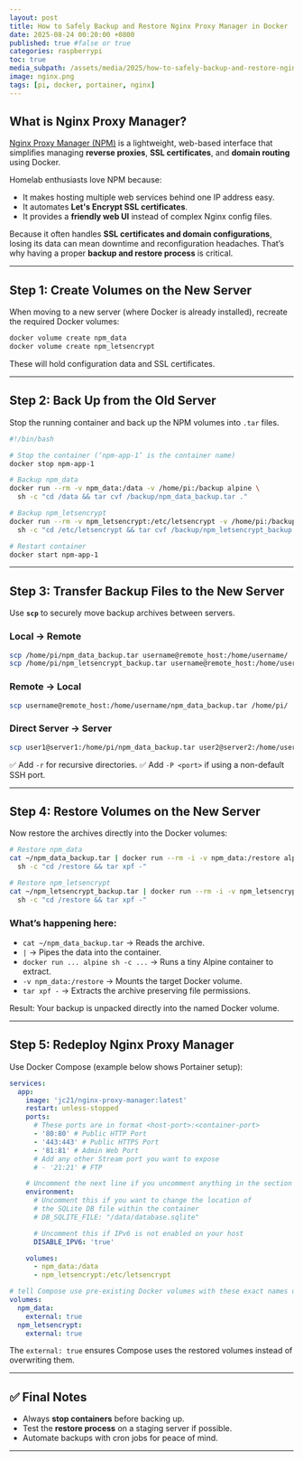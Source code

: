 ```yaml
---
layout: post
title: How to Safely Backup and Restore Nginx Proxy Manager in Docker
date: 2025-08-24 00:20:00 +0800
published: true #false or true
categories: raspberrypi
toc: true
media_subpath: /assets/media/2025/how-to-safely-backup-and-restore-nginx-proxy-manager-in-docker
image: nginx.png
tags: [pi, docker, portainer, nginx]
---
```


## What is Nginx Proxy Manager?

[Nginx Proxy Manager (NPM)](https://nginxproxymanager.com/) is a lightweight, web-based interface that simplifies managing **reverse proxies**, **SSL certificates**, and **domain routing** using Docker.

Homelab enthusiasts love NPM because:

* It makes hosting multiple web services behind one IP address easy.
* It automates **Let's Encrypt SSL certificates**.
* It provides a **friendly web UI** instead of complex Nginx config files.

Because it often handles **SSL certificates and domain configurations**, losing its data can mean downtime and reconfiguration headaches. That’s why having a proper **backup and restore process** is critical.

---

## Step 1: Create Volumes on the New Server

When moving to a new server (where Docker is already installed), recreate the required Docker volumes:

```bash
docker volume create npm_data
docker volume create npm_letsencrypt
```

These will hold configuration data and SSL certificates.

---

## Step 2: Back Up from the Old Server

Stop the running container and back up the NPM volumes into `.tar` files.

```bash
#!/bin/bash

# Stop the container (‘npm-app-1’ is the container name)
docker stop npm-app-1

# Backup npm_data
docker run --rm -v npm_data:/data -v /home/pi:/backup alpine \
  sh -c "cd /data && tar cvf /backup/npm_data_backup.tar ."

# Backup npm_letsencrypt
docker run --rm -v npm_letsencrypt:/etc/letsencrypt -v /home/pi:/backup alpine \
  sh -c "cd /etc/letsencrypt && tar cvf /backup/npm_letsencrypt_backup.tar ."

# Restart container
docker start npm-app-1
```

---

## Step 3: Transfer Backup Files to the New Server

Use **`scp`** to securely move backup archives between servers.

### Local → Remote

```bash
scp /home/pi/npm_data_backup.tar username@remote_host:/home/username/
scp /home/pi/npm_letsencrypt_backup.tar username@remote_host:/home/username/
```

### Remote → Local

```bash
scp username@remote_host:/home/username/npm_data_backup.tar /home/pi/
```

### Direct Server → Server

```bash
scp user1@server1:/home/pi/npm_data_backup.tar user2@server2:/home/username/
```

✅ Add `-r` for recursive directories.
✅ Add `-P <port>` if using a non-default SSH port.

---

## Step 4: Restore Volumes on the New Server

Now restore the archives directly into the Docker volumes:

```bash
# Restore npm_data
cat ~/npm_data_backup.tar | docker run --rm -i -v npm_data:/restore alpine \
  sh -c "cd /restore && tar xpf -"

# Restore npm_letsencrypt
cat ~/npm_letsencrypt_backup.tar | docker run --rm -i -v npm_letsencrypt:/restore alpine \
  sh -c "cd /restore && tar xpf -"
```

### What’s happening here:

* `cat ~/npm_data_backup.tar` → Reads the archive.
* `|` → Pipes the data into the container.
* `docker run ... alpine sh -c ...` → Runs a tiny Alpine container to extract.
* `-v npm_data:/restore` → Mounts the target Docker volume.
* `tar xpf -` → Extracts the archive preserving file permissions.

Result: Your backup is unpacked directly into the named Docker volume.

---

## Step 5: Redeploy Nginx Proxy Manager

Use Docker Compose (example below shows Portainer setup):

```yaml
services:
  app:
    image: 'jc21/nginx-proxy-manager:latest'
    restart: unless-stopped
    ports:
      # These ports are in format <host-port>:<container-port>
      - '80:80' # Public HTTP Port
      - '443:443' # Public HTTPS Port
      - '81:81' # Admin Web Port
      # Add any other Stream port you want to expose
      # - '21:21' # FTP

    # Uncomment the next line if you uncomment anything in the section
    environment:
      # Uncomment this if you want to change the location of
      # the SQLite DB file within the container
      # DB_SQLITE_FILE: "/data/database.sqlite"

      # Uncomment this if IPv6 is not enabled on your host
      DISABLE_IPV6: 'true'

    volumes: 
      - npm_data:/data
      - npm_letsencrypt:/etc/letsencrypt

# tell Compose use pre-existing Docker volumes with these exact names don’t create or delete them
volumes:
  npm_data:
    external: true
  npm_letsencrypt:
    external: true
```

The `external: true` ensures Compose uses the restored volumes instead of overwriting them.

---

## ✅ Final Notes

* Always **stop containers** before backing up.
* Test the **restore process** on a staging server if possible.
* Automate backups with cron jobs for peace of mind.

---



